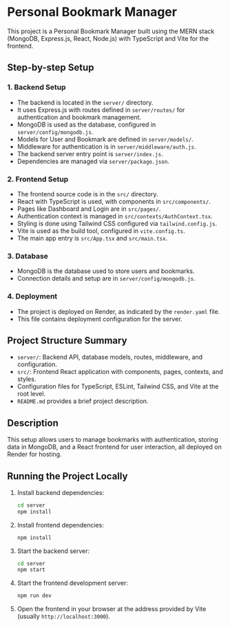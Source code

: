 # Personal Bookmark Manager

This project is a Personal Bookmark Manager built using the MERN stack (MongoDB, Express.js, React, Node.js) with TypeScript and Vite for the frontend.

## Step-by-step Setup

### 1. Backend Setup
- The backend is located in the `server/` directory.
- It uses Express.js with routes defined in `server/routes/` for authentication and bookmark management.
- MongoDB is used as the database, configured in `server/config/mongodb.js`.
- Models for User and Bookmark are defined in `server/models/`.
- Middleware for authentication is in `server/middleware/auth.js`.
- The backend server entry point is `server/index.js`.
- Dependencies are managed via `server/package.json`.

### 2. Frontend Setup
- The frontend source code is in the `src/` directory.
- React with TypeScript is used, with components in `src/components/`.
- Pages like Dashboard and Login are in `src/pages/`.
- Authentication context is managed in `src/contexts/AuthContext.tsx`.
- Styling is done using Tailwind CSS configured via `tailwind.config.js`.
- Vite is used as the build tool, configured in `vite.config.ts`.
- The main app entry is `src/App.tsx` and `src/main.tsx`.

### 3. Database
- MongoDB is the database used to store users and bookmarks.
- Connection details and setup are in `server/config/mongodb.js`.

### 4. Deployment
- The project is deployed on Render, as indicated by the `render.yaml` file.
- This file contains deployment configuration for the server.

## Project Structure Summary
- `server/`: Backend API, database models, routes, middleware, and configuration.
- `src/`: Frontend React application with components, pages, contexts, and styles.
- Configuration files for TypeScript, ESLint, Tailwind CSS, and Vite at the root level.
- `README.md` provides a brief project description.

## Description
This setup allows users to manage bookmarks with authentication, storing data in MongoDB, and a React frontend for user interaction, all deployed on Render for hosting.

## Running the Project Locally
1. Install backend dependencies:
   ```bash
   cd server
   npm install
   ```
2. Install frontend dependencies:
   ```bash
   npm install
   ```
3. Start the backend server:
   ```bash
   cd server
   npm start
   ```
4. Start the frontend development server:
   ```bash
   npm run dev
   ```
5. Open the frontend in your browser at the address provided by Vite (usually `http://localhost:3000`).


